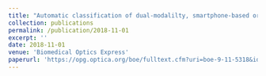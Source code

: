 ```yaml
---
title: "Automatic classification of dual-modalilty, smartphone-based oral dysplasia and malignancy images using deep learning"
collection: publications
permalink: /publication/2018-11-01
excerpt: ''
date: 2018-11-01
venue: 'Biomedical Optics Express'
paperurl: 'https://opg.optica.org/boe/fulltext.cfm?uri=boe-9-11-5318&id=399039'
---
```

